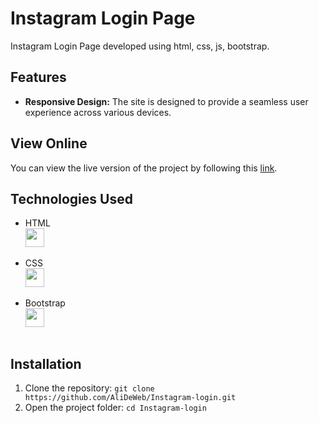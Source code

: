 # Instagram Login Page

Instagram Login Page developed using html, css, js, bootstrap.

## Features

- **Responsive Design:** The site is designed to provide a seamless user experience across various devices.

## View Online

You can view the live version of the project by following this [link](https://alideweb.github.io/Instagram-login/).

## Technologies Used

- HTML
  <img style="display: block;" src="https://user-images.githubusercontent.com/25181517/192158954-f88b5814-d510-4564-b285-dff7d6400dad.png" width="30">
  <br>
- CSS
  <img style="display: block;" src="https://user-images.githubusercontent.com/25181517/183898674-75a4a1b1-f960-4ea9-abcb-637170a00a75.png" width="30">
  <br>
- Bootstrap
  <img style="display: block;" src="https://user-images.githubusercontent.com/25181517/183898054-b3d693d4-dafb-4808-a509-bab54cf5de34.png" width="30">
  <br>

## Installation

1. Clone the repository: `git clone https://github.com/AliDeWeb/Instagram-login.git`
2. Open the project folder: `cd Instagram-login`
